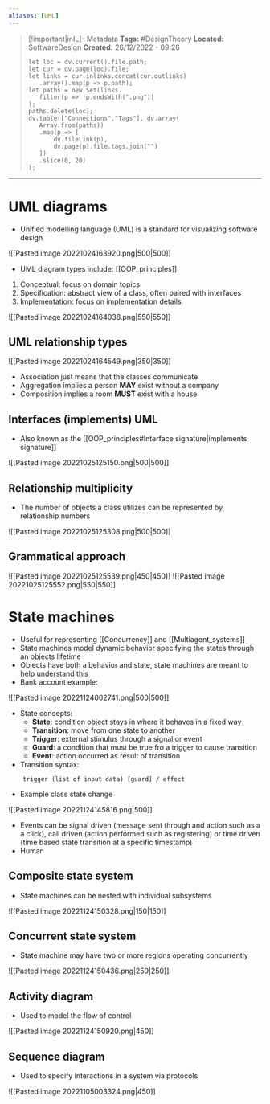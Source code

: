 ```yaml
---
aliases: [UML]
---
```


> [!important|inIL]- Metadata
> **Tags:** #DesignTheory 
> **Located:** SoftwareDesign
> **Created:** 26/12/2022 - 09:26
> ```dataviewjs
>let loc = dv.current().file.path;
>let cur = dv.page(loc).file;
>let links = cur.inlinks.concat(cur.outlinks)
>    .array().map(p => p.path);
>let paths = new Set(links.
>    filter(p => !p.endsWith(".png"))
>);
>paths.delete(loc);
>dv.table(["Connections","Tags"], dv.array(
>    Array.from(paths))
>    .map(p => [
>        dv.fileLink(p),
>        dv.page(p).file.tags.join("")
>    ])
>    .slice(0, 20)
>);
> ```

___
# UML diagrams

- Unified modelling language (UML) is a standard for visualizing software design 

![[Pasted image 20221024163920.png|500|500]]

- UML diagram types include: [[OOP_principles]]
1. Conceptual: focus on domain topics
2. Specification: abstract view of a class, often paired with interfaces
3. Implementation: focus on implementation details 

![[Pasted image 20221024164038.png|550|550]]

## UML relationship types

![[Pasted image 20221024164549.png|350|350]]

- Association just means that the classes communicate 
- Aggregation implies a person **MAY** exist without a company 
- Composition implies a room **MUST** exist with a house
## Interfaces (implements) UML
- Also known as the [[OOP_principles#Interface signature|implements signature]]

![[Pasted image 20221025125150.png|500|500]]

## Relationship multiplicity
- The number of objects a class utilizes can be represented by relationship numbers

![[Pasted image 20221025125308.png|500|500]]

## Grammatical approach

![[Pasted image 20221025125539.png|450|450]]
![[Pasted image 20221025125552.png|550|550]]

# State machines
- Useful for representing [[Concurrency]] and [[Multiagent_systems]]
- State machines model dynamic behavior specifying the states through an objects lifetime
- Objects have both a behavior and state, state machines are meant to help understand this
- Bank account example:

![[Pasted image 20221124002741.png|500|500]]

- State concepts:
	- **State**: condition object stays in where it behaves in a fixed way 
	- **Transition**: move from one state to another 
	- **Trigger**: external stimulus through a signal or event 
	- **Guard**: a condition that must be true fro a trigger to cause transition 
	- **Event**: action occurred as result of transition 
- Transition syntax:
```
    trigger (list of input data) [guard] / effect
```
- Example class state change 

![[Pasted image 20221124145816.png|500]]

- Events can be signal driven (message sent through and action such as a a click), call driven (action performed such as registering) or time driven (time based state transition at a specific timestamp)
- Human 
## Composite state system
- State machines can be nested with individual subsystems

![[Pasted image 20221124150328.png|150|150]]

## Concurrent state system
- State machine may have two or more regions operating concurrently

![[Pasted image 20221124150436.png|250|250]]

## Activity diagram
- Used to model the flow of control 

![[Pasted image 20221124150920.png|450]]

## Sequence diagram
- Used to specify interactions in a system via protocols 

![[Pasted image 20221105003324.png|450]]

